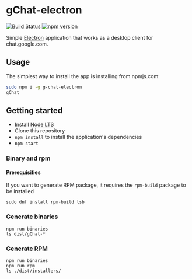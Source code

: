 # gChat-electron
[![Build Status](https://travis-ci.org/Jiri-Kremser/g-chat-electron.svg?branch=master)](https://travis-ci.org/Jiri-Kremser/g-chat-electron)
[![npm version](https://badge.fury.io/js/%40jkremser%2Fg-chat-electron.svg)](https://badge.fury.io/js/%40jkremser%2Fg-chat-electron)



Simple [Electron](http://electron.atom.io) application that works as a desktop client
for chat.google.com.


## Usage

The simplest way to install the app is installing from npmjs.com:

```bash
sudo npm i -g g-chat-electron
gChat
```

## Getting started

- Install [Node LTS](https://nodejs.org)
- Clone this repository
- `npm install` to install the application's dependencies
- `npm start`

### Binary and rpm

#### Prerequisities
If you want to generate RPM package, it requires the `rpm-build` package to be installed

```
sudo dnf install rpm-build lsb
```

### Generate binaries

```
npm run binaries
ls dist/gChat-*
```

### Generate RPM

```
npm run binaries
npm run rpm
ls ./dist/installers/
```

